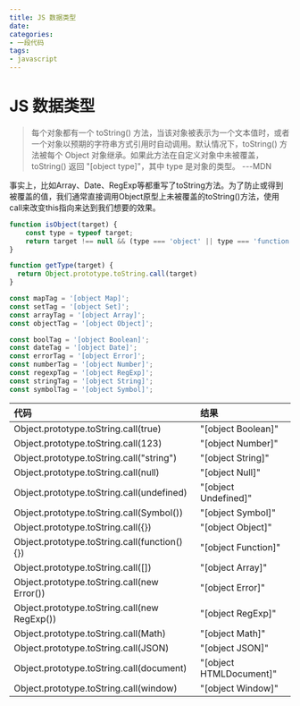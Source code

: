 ```yaml
---
title: JS 数据类型
date: 
categories:
- 一段代码
tags:
- javascript
---
```


# JS 数据类型

> 每个对象都有一个 toString() 方法，当该对象被表示为一个文本值时，或者一个对象以预期的字符串方式引用时自动调用。默认情况下，toString() 方法被每个 Object 对象继承。如果此方法在自定义对象中未被覆盖，toString() 返回 "[object type]"，其中 type 是对象的类型。  ---MDN

事实上，比如Array、Date、RegExp等都重写了toString方法。为了防止或得到被覆盖的值，我们通常直接调用Object原型上未被覆盖的toString()方法，使用call来改变this指向来达到我们想要的效果。

```javascript
function isObject(target) {
    const type = typeof target;
    return target !== null && (type === 'object' || type === 'function');
}

function getType(target) {
  return Object.prototype.toString.call(target)
}

const mapTag = '[object Map]';
const setTag = '[object Set]';
const arrayTag = '[object Array]';
const objectTag = '[object Object]';

const boolTag = '[object Boolean]';
const dateTag = '[object Date]';
const errorTag = '[object Error]';
const numberTag = '[object Number]';
const regexpTag = '[object RegExp]';
const stringTag = '[object String]';
const symbolTag = '[object Symbol]';

```

|代码|结果|
|:--| :--|
|Object.prototype.toString.call(true)|"[object Boolean]"|
|Object.prototype.toString.call(123)|"[object Number]"|
|Object.prototype.toString.call("string")|"[object String]"|
|Object.prototype.toString.call(null)|"[object Null]"|
|Object.prototype.toString.call(undefined)|"[object Undefined]"|
|Object.prototype.toString.call(Symbol())|"[object Symbol]"|
|Object.prototype.toString.call({})|"[object Object]"|
|Object.prototype.toString.call(function(){})|"[object Function]"|
|Object.prototype.toString.call([])|"[object Array]"|
|Object.prototype.toString.call(new Error())|"[object Error]"|
|Object.prototype.toString.call(new RegExp())|"[object RegExp]"|
|Object.prototype.toString.call(Math)|"[object Math]"|
|Object.prototype.toString.call(JSON)|"[object JSON]"|
|Object.prototype.toString.call(document)|"[object HTMLDocument]"|
|Object.prototype.toString.call(window)|"[object Window]"|

